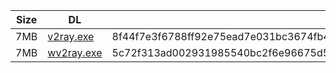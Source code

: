 |    Size   |     DL  | sha512sum |
|  ---  |  ---  |  ---  |
| 7MB | [v2ray.exe](https://cdn.jsdelivr.net/gh/googleians/v2ray-core@main/v2ray.exe) | 8f44f7e3f6788ff92e75ead7e031bc3674fb4a349162e2506d1c12a90002138ca5b69848cbe4bc7a806464aa65dd6584551645280316a689dac82d0824345ba4 |
| 7MB | [wv2ray.exe](https://cdn.jsdelivr.net/gh/googleians/v2ray-core@main/wv2ray.exe) | 5c72f313ad002931985540bc2f6e96675d59b01f6ad94a4338abb009c78a7299700590f5b4c35500dd60f2481ebf4115712cd5b40bc546011bfa2d7300962ea0 |
